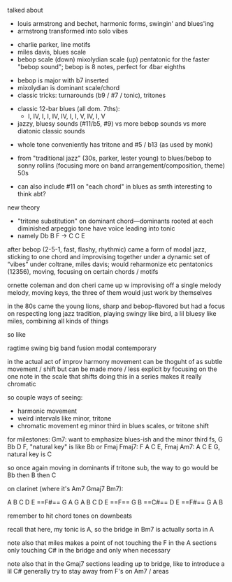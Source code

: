 talked about
- louis armstrong and bechet, harmonic forms, swingin' and blues'ing
- armstrong transformed into solo vibes
* charlie parker, line motifs
* miles davis, blues scale
* bebop scale (down) mixolydian scale (up) pentatonic for the faster "bebop sound"; bebop is 8 notes, perfect for 4bar eighths
- bebop is major with b7 inserted
- mixolydian is dominant scale/chord
- classic tricks: turnarounds (b9 / #7 / tonic), tritones
* classic 12-bar blues (all dom. 7ths):
	* I, IV, I, I, IV, IV, I, I, V, IV, I, V
* jazzy, bluesy sounds (#11/b5, #9) vs more bebop sounds vs more diatonic classic sounds
- whole tone conveniently has tritone and #5 / b13 (as used by monk)
* from "traditional jazz" (30s, parker, lester young) to blues/bebop to sonny rollins (focusing more on band arrangement/composition, theme) 50s
- can also include #11 on "each chord" in blues as smth interesting to think abt?

new theory
- "tritone substitution" on dominant chord—dominants rooted at each diminished arpeggio tone have voice leading into tonic
- namely Db B F -> C C E

after bebop (2-5-1, fast, flashy, rhythmic) came a form of modal jazz, sticking to one chord and improvising together under a dynamic set of “vibes” under coltrane, miles davis; would reharmonize etc
pentatonics (12356), moving, focusing on certain chords / motifs

ornette coleman and don cheri came up w improvising off a single melody melody, moving keys, the three of them would just work by themselves

in the 80s came the young lions, sharp and bebop-flavored but had a focus on respecting long jazz tradition, playing swingy like bird, a lil bluesy like miles, combining all kinds of things

so like

ragtime
swing
big band
fusion
modal
contemporary

in the actual act of improv
harmony movement can be thoguht of as subtle movement / shift
but can be made more / less explicit by focusing on the one note in the scale that shifts
doing this in a series makes it really chromatic

so couple ways of seeing:
- harmonic movement
- weird intervals like minor, tritone
- chromatic movement
eg minor third in blues scales, or tritone shift

for milestones:
Gm7: want to emphasize blues-ish and the minor third fs, G Bb D F, "natural key" is like Bb or Fmaj
Fmaj7: F A C E, Fmaj
Am7: A C E G, natural key is C

so once again moving in dominants
if tritone sub, the way to go would be Bb then B then C

on clarinet (where it's Am7 Gmaj7 Bm7):

A B C D E ==F#== G A
G A B C D E ==F== G
B ==C#== D E ==F#== G A B

remember to hit chord tones on downbeats

recall that here, my tonic is A, so the bridge in Bm7 is actually sorta in A

note also that miles makes a point of not touching the F in the A sections
only touching C# in the bridge and only when necessary

note also that in the Gmaj7 sections leading up to bridge, like to introduce a lil C#
generally try to stay away from F's on Am7 / areas